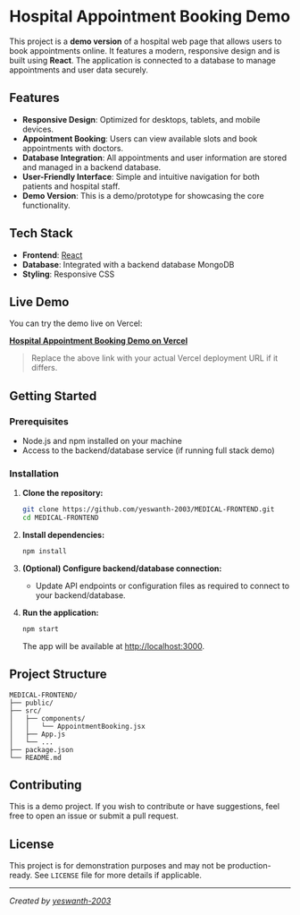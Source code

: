 # Hospital Appointment Booking Demo

This project is a **demo version** of a hospital web page that allows users to book appointments online. It features a modern, responsive design and is built using **React**. The application is connected to a database to manage appointments and user data securely.

## Features

- **Responsive Design**: Optimized for desktops, tablets, and mobile devices.
- **Appointment Booking**: Users can view available slots and book appointments with doctors.
- **Database Integration**: All appointments and user information are stored and managed in a backend database.
- **User-Friendly Interface**: Simple and intuitive navigation for both patients and hospital staff.
- **Demo Version**: This is a demo/prototype for showcasing the core functionality.

## Tech Stack

- **Frontend**: [React](https://reactjs.org/)
- **Database**: Integrated with a backend database MongoDB
- **Styling**: Responsive CSS 

## Live Demo

You can try the demo live on Vercel:

**[Hospital Appointment Booking Demo on Vercel](https://medical-frontend.vercel.app/)**

> Replace the above link with your actual Vercel deployment URL if it differs.

## Getting Started

### Prerequisites

- Node.js and npm installed on your machine
- Access to the backend/database service (if running full stack demo)

### Installation

1. **Clone the repository:**
   ```bash
   git clone https://github.com/yeswanth-2003/MEDICAL-FRONTEND.git
   cd MEDICAL-FRONTEND
   ```

2. **Install dependencies:**
   ```bash
   npm install
   ```

3. **(Optional) Configure backend/database connection:**
   - Update API endpoints or configuration files as required to connect to your backend/database.

4. **Run the application:**
   ```bash
   npm start
   ```
   The app will be available at [http://localhost:3000](http://localhost:3000).

## Project Structure

```
MEDICAL-FRONTEND/
├── public/
├── src/
│   ├── components/
│   │   └── AppointmentBooking.jsx
│   ├── App.js
│   └── ...
├── package.json
└── README.md
```

## Contributing

This is a demo project. If you wish to contribute or have suggestions, feel free to open an issue or submit a pull request.

## License

This project is for demonstration purposes and may not be production-ready. See `LICENSE` file for more details if applicable.

---

*Created by [yeswanth-2003](https://github.com/yeswanth-2003)*
